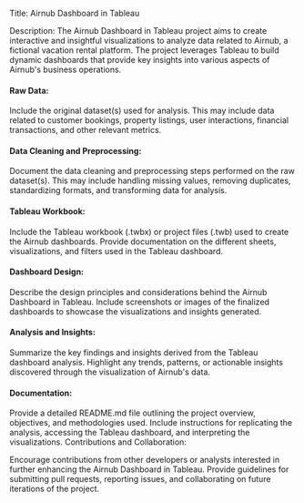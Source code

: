 Title: Airnub Dashboard in Tableau

Description:
The Airnub Dashboard in Tableau project aims to create interactive and insightful visualizations to analyze data related to Airnub, a fictional vacation rental platform. The project leverages Tableau to build dynamic dashboards that provide key insights into various aspects of Airnub's business operations.

#### Raw Data:

Include the original dataset(s) used for analysis. This may include data related to customer bookings, property listings, user interactions, financial transactions, and other relevant metrics.

#### Data Cleaning and Preprocessing:

Document the data cleaning and preprocessing steps performed on the raw dataset(s). This may include handling missing values, removing duplicates, standardizing formats, and transforming data for analysis.

#### Tableau Workbook:

Include the Tableau workbook (.twbx) or project files (.twb) used to create the Airnub dashboards.
Provide documentation on the different sheets, visualizations, and filters used in the Tableau dashboard.

#### Dashboard Design:

Describe the design principles and considerations behind the Airnub Dashboard in Tableau.
Include screenshots or images of the finalized dashboards to showcase the visualizations and insights generated.

#### Analysis and Insights:

Summarize the key findings and insights derived from the Tableau dashboard analysis.
Highlight any trends, patterns, or actionable insights discovered through the visualization of Airnub's data.

#### Documentation:

Provide a detailed README.md file outlining the project overview, objectives, and methodologies used.
Include instructions for replicating the analysis, accessing the Tableau dashboard, and interpreting the visualizations.
Contributions and Collaboration:

Encourage contributions from other developers or analysts interested in further enhancing the Airnub Dashboard in Tableau.
Provide guidelines for submitting pull requests, reporting issues, and collaborating on future iterations of the project.
